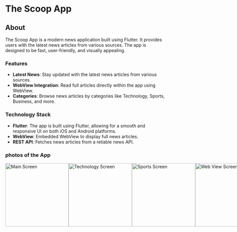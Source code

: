 # The Scoop App

## About

The Scoop App is a modern news application built using Flutter. It provides users with the latest news articles from various sources. The app is designed to be fast, user-friendly, and visually appealing.

### Features

- **Latest News**: Stay updated with the latest news articles from various sources.
- **WebView Integration**: Read full articles directly within the app using WebView.
- **Categories**: Browse news articles by categories like Technology, Sports, Business, and more.

### Technology Stack

- **Flutter**: The app is built using Flutter, allowing for a smooth and responsive UI on both iOS and Android platforms.
- **WebView**: Embedded WebView to display full news articles.
- **REST API**: Fetches news articles from a reliable news API.

### photos of the App
<div style="display: flex; justify-content: space-between;">
    <img src="https://github.com/Absattar22/The_Scoop/assets/116181912/bbe4068d-71c3-4b26-a307-c0d82d1d9deb" alt="Main Screen" width="200"/>
     <img src="https://github.com/Absattar22/The_Scoop/assets/116181912/5846179d-6f35-4e36-a89a-ed6a19d5d4b4" alt="Technology Screen" width="200"/>
    <img src="https://github.com/Absattar22/The_Scoop/assets/116181912/b3f8f8e1-abb8-4ccd-bbbc-db4e9e4f51bc" alt="Sports Screen" width="200"/>
    <img src="https://github.com/Absattar22/The_Scoop/assets/116181912/cd394619-050f-4086-aee4-78298f0da307" alt="Web View Screen" width="200"/>
</div>


